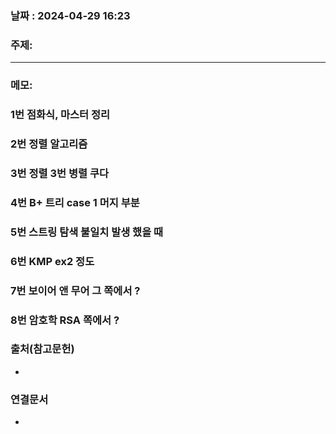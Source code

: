 
### 날짜 : 2024-04-29 16:23

### 주제: 

---
### 메모: 
### 1번 점화식, 마스터 정리
### 2번 정렬 알고리즘
### 3번 정렬 3번 병렬 쿠다
### 4번 B+ 트리 case 1 머지 부분
### 5번 스트링 탐색 불일치  발생 했을 때 
### 6번 KMP ex2 정도
### 7번 보이어 앤 무어 그 쪽에서 ?
### 8번 암호학 RSA 쪽에서 ?



### 출처(참고문헌)
-

### 연결문서
-